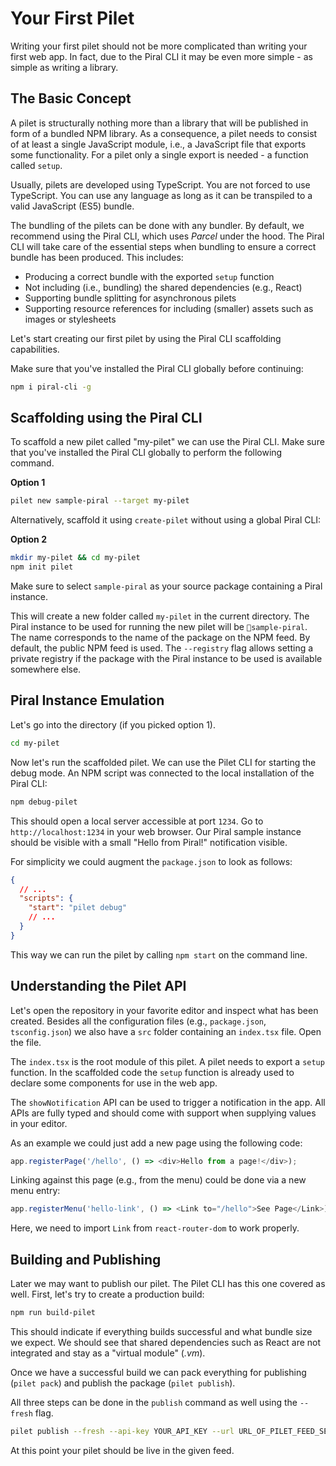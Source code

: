 # Your First Pilet

Writing your first pilet should not be more complicated than writing your first web app. In fact, due to the Piral CLI it may be even more simple - as simple as writing a library.

## The Basic Concept

A pilet is structurally nothing more than a library that will be published in form of a bundled NPM library. As a consequence, a pilet needs to consist of at least a single JavaScript module, i.e., a JavaScript file that exports some functionality. For a pilet only a single export is needed - a function called `setup`.

Usually, pilets are developed using TypeScript. You are not forced to use TypeScript. You can use any language as long as it can be transpiled to a valid JavaScript (ES5) bundle.

The bundling of the pilets can be done with any bundler. By default, we recommend using the Piral CLI, which uses *Parcel* under the hood. The Piral CLI will take care of the essential steps when bundling to ensure a correct bundle has been produced. This includes:

- Producing a correct bundle with the exported `setup` function
- Not including (i.e., bundling) the shared dependencies (e.g., React)
- Supporting bundle splitting for asynchronous pilets
- Supporting resource references for including (smaller) assets such as images or stylesheets

Let's start creating our first pilet by using the Piral CLI scaffolding capabilities.

Make sure that you've installed the Piral CLI globally before continuing:

```sh
npm i piral-cli -g
```

## Scaffolding using the Piral CLI

To scaffold a new pilet called "my-pilet" we can use the Piral CLI. Make sure that you've installed the Piral CLI globally to perform the following command.

**Option 1**

```sh
pilet new sample-piral --target my-pilet
```

Alternatively, scaffold it using `create-pilet` without using a global Piral CLI:

**Option 2**

```sh
mkdir my-pilet && cd my-pilet
npm init pilet
```

Make sure to select `sample-piral` as your source package containing a Piral instance.

This will create a new folder called `my-pilet` in the current directory. The Piral instance to be used for running the new pilet will be `sample-piral`. The name corresponds to the name of the package on the NPM feed. By default, the public NPM feed is used. The `--registry` flag allows setting a private registry if the package with the Piral instance to be used is available somewhere else.

## Piral Instance Emulation

Let's go into the directory (if you picked option 1).

```sh
cd my-pilet
```

Now let's run the scaffolded pilet. We can use the Pilet CLI for starting the debug mode. An NPM script was connected to the local installation of the Piral CLI:

```sh
npm debug-pilet
```

This should open a local server accessible at port `1234`. Go to `http://localhost:1234` in your web browser. Our Piral sample instance should be visible with a small "Hello from Piral!" notification visible.

For simplicity we could augment the `package.json` to look as follows:

```json
{
  // ...
  "scripts": {
    "start": "pilet debug"
    // ...
  }
}
```

This way we can run the pilet by calling `npm start` on the command line.

## Understanding the Pilet API

Let's open the repository in your favorite editor and inspect what has been created. Besides all the configuration files (e.g., `package.json`, `tsconfig.json`) we also have a `src` folder containing an `index.tsx` file. Open the file.

The `index.tsx` is the root module of this pilet. A pilet needs to export a `setup` function. In the scaffolded code the `setup` function is already used to declare some components for use in the web app.

The `showNotification` API can be used to trigger a notification in the app. All APIs are fully typed and should come with support when supplying values in your editor.

As an example we could just add a new page using the following code:

```ts
app.registerPage('/hello', () => <div>Hello from a page!</div>);
```

Linking against this page (e.g., from the menu) could be done via a new menu entry:

```ts
app.registerMenu('hello-link', () => <Link to="/hello">See Page</Link>);
```

Here, we need to import `Link` from `react-router-dom` to work properly.

## Building and Publishing

Later we may want to publish our pilet. The Pilet CLI has this one covered as well. First, let's try to create a production build:

```sh
npm run build-pilet
```

This should indicate if everything builds successful and what bundle size we expect. We should see that shared dependencies such as React are not integrated and stay as a "virtual module" (*.vm*).

Once we have a successful build we can pack everything for publishing (`pilet pack`) and publish the package (`pilet publish`).

All three steps can be done in the `publish` command as well using the `--fresh` flag.

```sh
pilet publish --fresh --api-key YOUR_API_KEY --url URL_OF_PILET_FEED_SERVICE
```

At this point your pilet should be live in the given feed.
